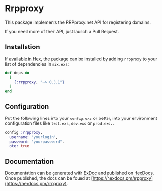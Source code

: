 # Rrpproxy

This package implements the [RRPproxy.net](https://rrpproxy.net) API for registering domains.

If you need more of their API, just launch a Pull Request.

## Installation

If [available in Hex](https://hex.pm/docs/publish), the package can be installed
by adding `rrpproxy` to your list of dependencies in `mix.exs`:

```elixir
def deps do
  [
    {:rrpproxy, "~> 0.0.1"}
  ]
end
```

## Configuration

Put the following lines into your `config.exs` or better, into your environment
configuration files like `test.exs`, `dev.exs` or `prod.exs.`.

```elixir
config :rrpproxy,
  username: "yourlogin",
  password: "yourpassword",
  ote: true
```

## Documentation

Documentation can be generated with [ExDoc](https://github.com/elixir-lang/ex_doc)
and published on [HexDocs](https://hexdocs.pm). Once published, the docs can
be found at [https://hexdocs.pm/rrpproxy](https://hexdocs.pm/rrpproxy).

